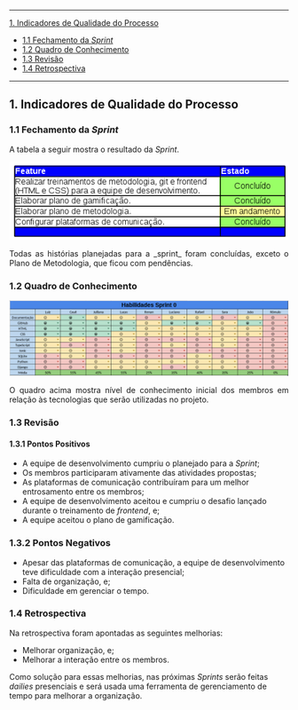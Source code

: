 ------

[1. Indicadores de Qualidade do Processo](#1-indicadores-de-qualidade-do-processo)

* [1.1 Fechamento da _Sprint_](#11-fechamento-da-sprint)
* [1.2 Quadro de Conhecimento](#12-quadro-de-conhecimento)
* [1.3 Revisão](#13-revisao)
* [1.4 Retrospectiva](#14-retrospectiva)

------

## 1. Indicadores de Qualidade do Processo

### 1.1 Fechamento da _Sprint_

A tabela a seguir mostra o resultado da _Sprint_.

![](../images/results_sprint0.png)

<p align="justify"> Todas as histórias planejadas para a _sprint_ foram concluídas, exceto o Plano de Metodologia, que ficou com pendências.</p>

### 1.2 Quadro de Conhecimento

![](../images/knowledge_framework_sprint0.png)

<p align="justify">O quadro acima mostra nível de conhecimento inicial dos membros em relação às tecnologias que serão utilizadas no projeto.</p>

### 1.3 Revisão

#### 1.3.1 Pontos Positivos
* A equipe de desenvolvimento cumpriu o planejado para a _Sprint_;
* Os membros participaram ativamente das atividades propostas;
* As plataformas de comunicação contribuíram para um melhor entrosamento entre os membros;
* A equipe de desenvolvimento aceitou e cumpriu o desafio lançado durante o treinamento de _frontend_, e;
* A equipe aceitou o plano de gamificação.

### 1.3.2 Pontos Negativos
* Apesar das plataformas de comunicação, a equipe de desenvolvimento teve dificuldade com a interação presencial;
* Falta de organização, e;
* Dificuldade em gerenciar o tempo.

### 1.4 Retrospectiva
Na retrospectiva foram apontadas as seguintes melhorias:
* Melhorar organização, e;
* Melhorar a interação entre os membros.

Como solução para essas melhorias, nas próximas _Sprints_ serão feitas _dailies_ presenciais e será usada uma ferramenta de gerenciamento de tempo para melhorar a organização.

